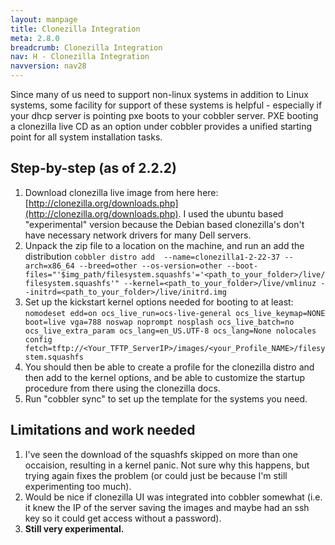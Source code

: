 ```yaml
---
layout: manpage
title: Clonezilla Integration
meta: 2.8.0
breadcrumb: Clonezilla Integration
nav: H - Clonezilla Integration
navversion: nav28
---
```



Since many of us need to support non-linux systems in addition to Linux systems, some facility for support of these
systems is helpful - especially if your dhcp server is pointing pxe boots to your cobbler server. PXE booting a
clonezilla live CD as an option under cobbler provides a unified starting point for all system installation tasks.

## Step-by-step (as of 2.2.2)

1. Download clonezilla live image from here here:
   [http://clonezilla.org/downloads.php](http://clonezilla.org/downloads.php). I used the ubuntu based "experimental"
   version because the Debian based clonezilla's don't have necessary network drivers for many Dell servers.
2. Unpack the zip file to a location on the machine, and run an add the distribution
  `cobbler distro add  --name=clonezilla1-2-22-37 --arch=x86_64 --breed=other --os-version=other
--boot-files="'$img_path/filesystem.squashfs'='<path_to_your_folder>/live/filesystem.squashfs'"
--kernel=<path_to_your_folder>/live/vmlinuz --initrd=<path_to_your_folder>/live/initrd.img` 
3. Set up the kickstart kernel options needed for booting to at least: `nomodeset edd=on ocs_live_run=ocs-live-general
ocs_live_keymap=NONE boot=live vga=788 noswap noprompt nosplash ocs_live_batch=no ocs_live_extra_param
ocs_lang=en_US.UTF-8 ocs_lang=None nolocales config
fetch=tftp://<Your_TFTP_ServerIP>/images/<your_Profile_NAME>/filesystem.squashfs` 
4. You should then be able to create a profile for the clonezilla distro and then add to the kernel options, and be able
   to customize the startup procedure from there using the clonezilla docs.
5. Run "cobbler sync" to set up the template for the systems you need.

## Limitations and work needed

1. I've seen the download of the squashfs skipped on more than one occaision, resulting in a kernel panic. Not sure why
   this happens, but trying again fixes the problem (or could just be because I'm still experimenting too much).
2. Would be nice if clonezilla UI was integrated into cobbler somewhat (i.e. it knew the IP of the server saving the
   images and maybe had an ssh key so it could get access without a password).
3. **Still very experimental.**

